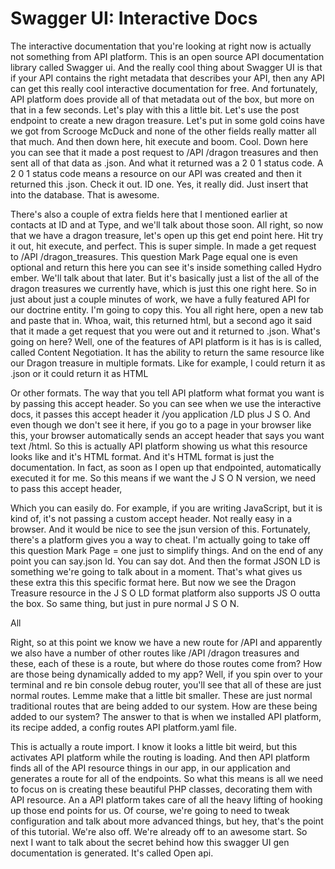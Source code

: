 # Swagger UI: Interactive Docs

The interactive documentation that you're looking at right now is actually not
something from API platform. This is an open source API documentation library called
Swagger ui. And the really cool thing about Swagger UI is that if your API contains
the right metadata that describes your API, then any API can get this really cool
interactive documentation for free. And fortunately, API platform does provide all of
that metadata out of the box, but more on that in a few seconds. Let's play with this
a little bit. Let's use the post endpoint to create a new dragon treasure. Let's put
in some gold coins have we got from Scrooge McDuck and none of the other fields
really matter all that much. And then down here, hit execute and boom. Cool. Down
here you can see that it made a post request to /API /dragon treasures and then sent
all of that data as .json. And what it returned was a 2 0 1 status code. A 2 0 1
status code means a resource on our API was created and then it returned this .json.
Check it out. ID one. Yes, it really did. Just insert that into the database. That is
awesome.

There's also a couple of extra fields here that I mentioned earlier at contacts at ID
and at Type, and we'll talk about those soon. All right, so now that we have a dragon
treasure, let's open up this get end point here. Hit try it out, hit execute, and
perfect. This is super simple. In made a get request to /API /dragon_treasures. This
question Mark Page equal one is even optional and return this here you can see it's
inside something called Hydro ember. We'll talk about that later. But it's basically
just a list of the all of the dragon treasures we currently have, which is just this
one right here. So in just about just a couple minutes of work, we have a fully
featured API for our doctrine entity. I'm going to copy this. You all right here,
open a new tab and paste that in. Whoa, wait, this returned html, but a second ago it
said that it made a get request that you were out and it returned to .json. What's
going on here? Well, one of the features of API platform is it has is is called,
called Content Negotiation. It has the ability to return the same resource like our
Dragon treasure in multiple formats. Like for example, I could return it as .json or
it could return it as HTML

Or other formats. The way that you tell API platform what format you want is by
passing this accept header. So you can see when we use the interactive docs, it
passes this accept header it /you application /LD plus J S O. And even though we
don't see it here, if you go to a page in your browser like this, your browser
automatically sends an accept header that says you want text /html. So this is
actually API platform showing us what this resource looks like and it's HTML format.
And it's HTML format is just the documentation. In fact, as soon as I open up that
endpointed, automatically executed it for me. So this means if we want the J S O N
version, we need to pass this accept header,

Which you can easily do. For example, if you are writing JavaScript, but it is kind
of, it's not passing a custom accept header. Not really easy in a browser. And it
would be nice to see the jsun version of this. Fortunately, there's a platform gives
you a way to cheat. I'm actually going to take off this question Mark Page = one just
to simplify things. And on the end of any point you can say.json ld. You can say dot.
And then the format JSON LD is something we're going to talk about in a moment.
That's what gives us these extra this this specific format here. But now we see the
Dragon Treasure resource in the J S O LD format platform also supports JS O outta the
box. So same thing, but just in pure normal J S O N.

All

Right, so at this point we know we have a new route for /API and apparently we also
have a number of other routes like /API /dragon treasures and these, each of these is
a route, but where do those routes come from? How are those being dynamically added
to my app? Well, if you spin over to your terminal and re bin console debug router,
you'll see that all of these are just normal routes. Lemme make that a little bit
smaller. These are just normal traditional routes that are being added to our system.
How are these being added to our system? The answer to that is when we installed API
platform, its recipe added, a config routes API platform.yaml file.

This is actually a route import. I know it looks a little bit weird, but this
activates API platform while the routing is loading. And then API platform finds all
of the API resource things in our app, in our application and generates a route for
all of the endpoints. So what this means is all we need to focus on is creating these
beautiful PHP classes, decorating them with API resource. An a API platform takes
care of all the heavy lifting of hooking up those end points for us. Of course, we're
going to need to tweak configuration and talk about more advanced things, but hey,
that's the point of this tutorial. We're also off. We're already off to an awesome
start. So next I want to talk about the secret behind how this swagger UI gen
documentation is generated. It's called Open api.
